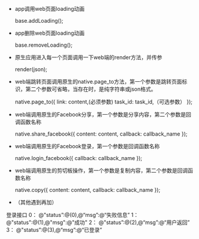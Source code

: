 - app调用web页面loading动画

	base.addLoading();
- app删除web页面loading动画

	base.removeLoading();
- 原生应用进入每一个页面调用一下web端的render方法，并传参

	render(json);

- web端跳转页面调用原生的native.page_to方法，第一个参数是跳转页面标识，第二个参数可省略，当存在时，是纯字符串或json格式。

	native.page_to({
        link: content,(必须参数)
        task_id: task_id,（可选参数）
    });

- web端调用原生的Facebook分享，第一个参数是分享内容，第二个参数是回调函数名称

	native.share_facebook({
        content: content,
        callback: callback_name
    });

- web端调用原生的Facebook登录，第一个参数是回调函数名称

	native.login_facebook({
        callback: callback_name
    });

- web端调用原生的剪切板操作，第一个参数是复制内容，第二个参数是回调函数名称

	native.copy({
        content: content,
        callback: callback_name
    });

- （其他遇到再加）


登录接口
0：    @"status”:@(0),@“msg”:@“失败信息”
1：    @"status":@(1),@"msg":@"成功"
2：    @"status”:@(2),@“msg”:@“用户返回”
3：    @"status”:@(3),@“msg”:@“已登录”
